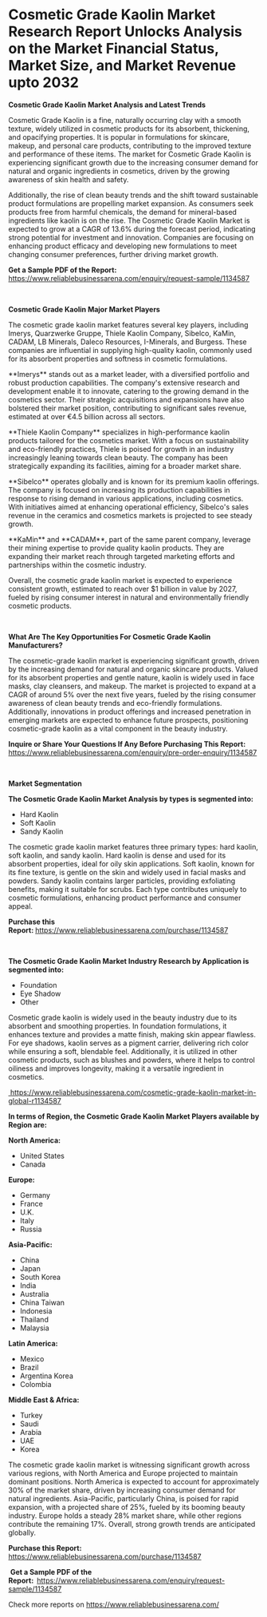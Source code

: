 <p><h1>Cosmetic Grade Kaolin Market Research Report Unlocks Analysis on the Market Financial Status, Market Size, and Market Revenue upto 2032</h1></p><p><strong>Cosmetic Grade Kaolin Market Analysis and Latest Trends</strong></p>
<p><p>Cosmetic Grade Kaolin is a fine, naturally occurring clay with a smooth texture, widely utilized in cosmetic products for its absorbent, thickening, and opacifying properties. It is popular in formulations for skincare, makeup, and personal care products, contributing to the improved texture and performance of these items. The market for Cosmetic Grade Kaolin is experiencing significant growth due to the increasing consumer demand for natural and organic ingredients in cosmetics, driven by the growing awareness of skin health and safety.</p><p>Additionally, the rise of clean beauty trends and the shift toward sustainable product formulations are propelling market expansion. As consumers seek products free from harmful chemicals, the demand for mineral-based ingredients like kaolin is on the rise. The Cosmetic Grade Kaolin Market is expected to grow at a CAGR of 13.6% during the forecast period, indicating strong potential for investment and innovation. Companies are focusing on enhancing product efficacy and developing new formulations to meet changing consumer preferences, further driving market growth.</p></p>
<p><strong>Get a Sample PDF of the Report:&nbsp;</strong> <a href="https://www.reliablebusinessarena.com/enquiry/request-sample/1134587?utm_campaign=2209&utm_medium=2&utm_source=Github&utm_content=ia&utm_term=25032025&utm_id=cosmetic-grade-kaolin">https://www.reliablebusinessarena.com/enquiry/request-sample/1134587</a></p>
<p>&nbsp;</p>
<p><strong>Cosmetic Grade Kaolin Major Market Players</strong></p>
<p><p>The cosmetic grade kaolin market features several key players, including Imerys, Quarzwerke Gruppe, Thiele Kaolin Company, Sibelco, KaMin, CADAM, LB Minerals, Daleco Resources, I-Minerals, and Burgess. These companies are influential in supplying high-quality kaolin, commonly used for its absorbent properties and softness in cosmetic formulations.</p><p>**Imerys** stands out as a market leader, with a diversified portfolio and robust production capabilities. The company's extensive research and development enable it to innovate, catering to the growing demand in the cosmetics sector. Their strategic acquisitions and expansions have also bolstered their market position, contributing to significant sales revenue, estimated at over €4.5 billion across all sectors.</p><p>**Thiele Kaolin Company** specializes in high-performance kaolin products tailored for the cosmetics market. With a focus on sustainability and eco-friendly practices, Thiele is poised for growth in an industry increasingly leaning towards clean beauty. The company has been strategically expanding its facilities, aiming for a broader market share.</p><p>**Sibelco** operates globally and is known for its premium kaolin offerings. The company is focused on increasing its production capabilities in response to rising demand in various applications, including cosmetics. With initiatives aimed at enhancing operational efficiency, Sibelco's sales revenue in the ceramics and cosmetics markets is projected to see steady growth.</p><p>**KaMin** and **CADAM**, part of the same parent company, leverage their mining expertise to provide quality kaolin products. They are expanding their market reach through targeted marketing efforts and partnerships within the cosmetic industry.</p><p>Overall, the cosmetic grade kaolin market is expected to experience consistent growth, estimated to reach over $1 billion in value by 2027, fueled by rising consumer interest in natural and environmentally friendly cosmetic products.</p></p>
<p>&nbsp;</p>
<p><strong>What Are The Key Opportunities For Cosmetic Grade Kaolin Manufacturers?</strong></p>
<p><p>The cosmetic-grade kaolin market is experiencing significant growth, driven by the increasing demand for natural and organic skincare products. Valued for its absorbent properties and gentle nature, kaolin is widely used in face masks, clay cleansers, and makeup. The market is projected to expand at a CAGR of around 5% over the next five years, fueled by the rising consumer awareness of clean beauty trends and eco-friendly formulations. Additionally, innovations in product offerings and increased penetration in emerging markets are expected to enhance future prospects, positioning cosmetic-grade kaolin as a vital component in the beauty industry.</p></p>
<p><strong>Inquire or Share Your Questions If Any Before Purchasing This Report:</strong> <a href="https://www.reliablebusinessarena.com/enquiry/pre-order-enquiry/1134587?utm_campaign=2209&utm_medium=2&utm_source=Github&utm_content=ia&utm_term=25032025&utm_id=cosmetic-grade-kaolin">https://www.reliablebusinessarena.com/enquiry/pre-order-enquiry/1134587</a></p>
<p>&nbsp;</p>
<p><strong>Market Segmentation</strong></p>
<p><strong>The Cosmetic Grade Kaolin Market Analysis by types is segmented into:</strong></p>
<p><ul><li>Hard Kaolin</li><li>Soft Kaolin</li><li>Sandy Kaolin</li></ul></p>
<p><p>The cosmetic grade kaolin market features three primary types: hard kaolin, soft kaolin, and sandy kaolin. Hard kaolin is dense and used for its absorbent properties, ideal for oily skin applications. Soft kaolin, known for its fine texture, is gentle on the skin and widely used in facial masks and powders. Sandy kaolin contains larger particles, providing exfoliating benefits, making it suitable for scrubs. Each type contributes uniquely to cosmetic formulations, enhancing product performance and consumer appeal.</p></p>
<p><strong>Purchase this Report:&nbsp;</strong><a href="https://www.reliablebusinessarena.com/purchase/1134587?utm_campaign=2209&utm_medium=2&utm_source=Github&utm_content=ia&utm_term=25032025&utm_id=cosmetic-grade-kaolin">https://www.reliablebusinessarena.com/purchase/1134587</a></p>
<p>&nbsp;</p>
<p><strong>The Cosmetic Grade Kaolin Market Industry Research by Application is segmented into:</strong></p>
<p><ul><li>Foundation</li><li>Eye Shadow</li><li>Other</li></ul></p>
<p><p>Cosmetic grade kaolin is widely used in the beauty industry due to its absorbent and smoothing properties. In foundation formulations, it enhances texture and provides a matte finish, making skin appear flawless. For eye shadows, kaolin serves as a pigment carrier, delivering rich color while ensuring a soft, blendable feel. Additionally, it is utilized in other cosmetic products, such as blushes and powders, where it helps to control oiliness and improves longevity, making it a versatile ingredient in cosmetics.</p></p>
<p><a href="https://www.reliablebusinessarena.com/cosmetic-grade-kaolin-market-in-global-r1134587?utm_campaign=2209&utm_medium=2&utm_source=Github&utm_content=ia&utm_term=25032025&utm_id=cosmetic-grade-kaolin">&nbsp;https://www.reliablebusinessarena.com/cosmetic-grade-kaolin-market-in-global-r1134587</a></p>
<p><strong>In terms of Region, the Cosmetic Grade Kaolin Market Players available by Region are:</strong></p>
<p>
    <p> <strong> North America: </strong>
        <ul>
            <li>United States</li>
            <li>Canada</li>
        </ul>
        </p> 
    <p> <strong> Europe: </strong>
        <ul>
            <li>Germany</li>
            <li>France</li>
            <li>U.K.</li>
            <li>Italy</li>
            <li>Russia</li>
        </ul>
        </p> 
    <p> <strong> Asia-Pacific: </strong>
        <ul>
            <li>China</li>
            <li>Japan</li>
            <li>South Korea</li>
            <li>India</li>
            <li>Australia</li>
            <li>China Taiwan</li>
            <li>Indonesia</li>
            <li>Thailand</li>
            <li>Malaysia</li>
        </ul>
        </p> 
    <p> <strong> Latin America: </strong>
        <ul>
            <li>Mexico</li>
            <li>Brazil</li>
            <li>Argentina Korea</li>
            <li>Colombia</li>
        </ul>
        </p> 
    <p> <strong> Middle East & Africa: </strong>
        <ul>
            <li>Turkey</li>
            <li>Saudi</li>
            <li>Arabia</li>
            <li>UAE</li>
            <li>Korea</li>
        </ul>
    </p>
    </p>
<p><p>The cosmetic grade kaolin market is witnessing significant growth across various regions, with North America and Europe projected to maintain dominant positions. North America is expected to account for approximately 30% of the market share, driven by increasing consumer demand for natural ingredients. Asia-Pacific, particularly China, is poised for rapid expansion, with a projected share of 25%, fueled by its booming beauty industry. Europe holds a steady 28% market share, while other regions contribute the remaining 17%. Overall, strong growth trends are anticipated globally.</p></p>
<p><strong>Purchase this Report: </strong><a href="https://www.reliablebusinessarena.com/purchase/1134587?utm_campaign=2209&utm_medium=2&utm_source=Github&utm_content=ia&utm_term=25032025&utm_id=cosmetic-grade-kaolin">https://www.reliablebusinessarena.com/purchase/1134587</a></p>
<p>&nbsp;<strong>Get a Sample PDF of the Report:&nbsp;&nbsp;</strong><a href="https://www.reliablebusinessarena.com/enquiry/request-sample/1134587?utm_campaign=2209&utm_medium=2&utm_source=Github&utm_content=ia&utm_term=25032025&utm_id=cosmetic-grade-kaolin">https://www.reliablebusinessarena.com/enquiry/request-sample/1134587</a></p>
<p><strong></strong></p>
<p>Check more reports on <a href="https://www.reliablebusinessarena.com/?utm_campaign=2209&utm_medium=2&utm_source=Github&utm_content=ia&utm_term=25032025&utm_id=cosmetic-grade-kaolin">https://www.reliablebusinessarena.com/</a></p>
